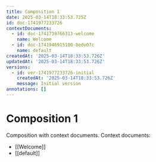 ```yaml
---
title: Composition 1
date: 2025-03-14T18:33:53.725Z
id: doc-1741977233726
contextDocuments:
  - id: doc-1741739766313-welcome
    name: Welcome
  - id: doc-1741946915100-8edv07c
    name: default
createdAt: '2025-03-14T18:33:53.726Z'
updatedAt: '2025-03-14T18:33:53.726Z'
versions:
  - id: ver-1741977233726-initial
    createdAt: '2025-03-14T18:33:53.726Z'
    message: Initial version
annotations: []
---
```


# Composition 1

Composition with context documents.
Context documents:
- [[Welcome]]
- [[default]]

